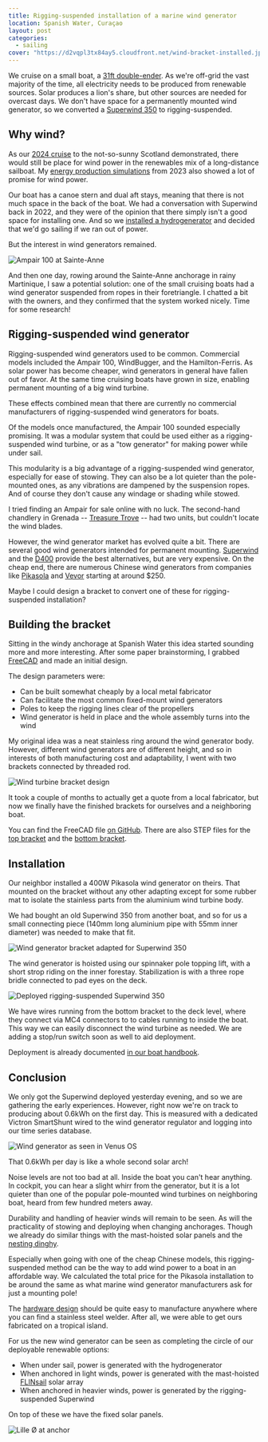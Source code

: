 ```yaml
---
title: Rigging-suspended installation of a marine wind generator
location: Spanish Water, Curaçao
layout: post
categories:
  - sailing
cover: "https://d2vqpl3tx84ay5.cloudfront.net/wind-bracket-installed.jpg"
---
```

We cruise on a small boat, a [31ft double-ender](https://lille-oe.de/boat/). As we're off-grid the vast majority of the time, all electricity needs to be produced from renewable sources. Solar produces a lion's share, but other sources are needed for overcast days. We don't have space for a permanently mounted wind generator, so we converted a [Superwind 350](https://www.superwind.com/en/) to rigging-suspended.

## Why wind?

As our [2024 cruise](https://lille-oe.de/2024/) to the not-so-sunny Scotland demonstrated, there would still be place for wind power in the renewables mix of a long-distance sailboat. My [energy production simulations](https://gist.github.com/bergie/d0eda471e3774b0cb3b49e33853394d1) from 2023 also showed a lot of promise for wind power.

Our boat has a canoe stern and dual aft stays, meaning that there is not much space in the back of the boat.
We had a conversation with Superwind back in 2022, and they were of the opinion that there simply isn't a good space for installing one.
And so we [installed a hydrogenerator](https://lille-oe.de/2023-04-14/) and decided that we'd go sailing if we ran out of power.

But the interest in wind generators remained.

![Ampair 100 at Sainte-Anne](https://d2vqpl3tx84ay5.cloudfront.net/800x/20250125_172524.jpg)

And then one day, rowing around the Sainte-Anne anchorage in rainy Martinique, I saw a potential solution: one of the small cruising boats had a wind generator suspended from ropes in their foretriangle. I chatted a bit with the owners, and they confirmed that the system worked nicely. Time for some research!

## Rigging-suspended wind generator

Rigging-suspended wind generators used to be common. Commercial models included the Ampair 100, WindBugger, and the Hamilton-Ferris. As solar power has become cheaper, wind generators in general have fallen out of favor. At the same time cruising boats have grown in size, enabling permanent mounting of a big wind turbine.

These effects combined mean that there are currently no commercial manufacturers of rigging-suspended wind generators for boats.

Of the models once manufactured, the Ampair 100 sounded especially promising. It was a modular system that could be used either as a rigging-suspended wind turbine, or as a "tow generator" for making power while under sail.

This modularity is a big advantage of a rigging-suspended wind generator, especially for ease of stowing. They can also be a lot quieter than the pole-mounted ones, as any vibrations are dampened by the suspension ropes. And of course they don't cause any windage or shading while stowed.

I tried finding an Ampair for sale online with no luck. The second-hand chandlery in Grenada -- [Treasure Trove](https://treasuretrove.shop) -- had two units, but couldn't locate the wind blades.

However, the wind generator market has evolved quite a bit. There are several good wind generators intended for permanent mounting. [Superwind](https://www.superwind.com/en/applications/sailing) and the [D400](https://eclectic-energy.co.uk/products/d400-wind-generator/) provide the best alternatives, but are very expensive. On the cheap end, there are numerous Chinese wind generators from companies like [Pikasola](https://www.pikasola.com) and [Vevor](https://www.vevor.com/s/wind-turbine) starting at around $250.

Maybe I could design a bracket to convert one of these for rigging-suspended installation?

## Building the bracket

Sitting in the windy anchorage at Spanish Water this idea started sounding more and more interesting. After some paper brainstorming, I grabbed [FreeCAD](https://www.freecad.org) and made an initial design.

The design parameters were:
* Can be built somewhat cheaply by a local metal fabricator
* Can facilitate the most common fixed-mount wind generators
* Poles to keep the rigging lines clear of the propellers
* Wind generator is held in place and the whole assembly turns into the wind

My original idea was a neat stainless ring around the wind generator body. However, different wind generators are of different height, and so in interests of both manufacturing cost and adaptability, I went with two brackets connected by threaded rod.

![Wind turbine bracket design](https://d2vqpl3tx84ay5.cloudfront.net/800x/wind-bracket.png)

It took a couple of months to actually get a quote from a local fabricator, but now we finally have the finished brackets for ourselves and a neighboring boat.

You can find the FreeCAD file [on GitHub](https://github.com/meri-imperiumi/lille-oe/raw/refs/heads/main/hardware/Windgenerator%20bracket.FCStd). There are also STEP files for the [top bracket](https://github.com/meri-imperiumi/lille-oe/blob/main/hardware/Windgenerator%20bracket-AssemblyBracket%20top.step) and the [bottom bracket](https://github.com/meri-imperiumi/lille-oe/blob/main/hardware/Windgenerator%20bracket-AssemblyBracket%20bottom.step).

## Installation

Our neighbor installed a 400W Pikasola wind generator on theirs. That mounted on the bracket without any other adapting except for some rubber mat to isolate the stainless parts from the aluminium wind turbine body.

We had bought an old Superwind 350 from another boat, and so for us a small connecting piece (140mm long aluminium pipe with 55mm inner diameter) was needed to make that fit.

![Wind generator bracket adapted for Superwind 350](https://d2vqpl3tx84ay5.cloudfront.net/800x/20250807_125654.jpg)

The wind generator is hoisted using our spinnaker pole topping lift, with a short strop riding on the inner forestay. Stabilization is with a three rope bridle connected to pad eyes on the deck.

![Deployed rigging-suspended Superwind 350](https://d2vqpl3tx84ay5.cloudfront.net/800x/20250809_085537.jpg)

We have wires running from the bottom bracket to the deck level, where they connect via MC4 connectors to to cables running to inside the boat. This way we can easily disconnect the wind turbine as needed. We are adding a stop/run switch soon as well to aid deployment.

Deployment is already documented [in our boat handbook](https://handbook.lille-oe.de/systems/electrics/#superwind).

## Conclusion

We only got the Superwind deployed yesterday evening, and so we are gathering the early experiences. However, right now we're on track to producing about 0.6kWh on the first day. This is measured with a dedicated Victron SmartShunt wired to the wind generator regulator and logging into our time series database.

![Wind generator as seen in Venus OS](https://d2vqpl3tx84ay5.cloudfront.net/800x/wind-generator-venus.jpg)

That 0.6kWh per day is like a whole second solar arch!

Noise levels are not too bad at all. Inside the boat you can't hear anything. In cockpit, you can hear a slight whirr from the generator, but it is a lot quieter than one of the popular pole-mounted wind turbines on neighboring boat, heard from few hundred meters away.

Durability and handling of heavier winds will remain to be seen. As will the practicality of stowing and deploying when changing anchorages. Though we already do similar things with the mast-hoisted solar panels and the [nesting dinghy](https://lille-oe.de/dinghy/).

Especially when going with one of the cheap Chinese models, this rigging-suspended method can be the way to add wind power to a boat in an affordable way. We calculated the total price for the Pikasola installation to be around the same as what marine wind generator manufacturers ask for just a mounting pole!

The [hardware design](https://github.com/meri-imperiumi/lille-oe/tree/main/hardware) should be quite easy to manufacture anywhere where you can find a stainless steel welder. After all, we were able to get ours fabricated on a tropical island.

For us the new wind generator can be seen as completing the circle of our deployable renewable options:
* When under sail, power is generated with the hydrogenerator
* When anchored in light winds, power is generated with the mast-hoisted [FLINsail](https://flin-solar.com) solar array
* When anchored in heavier winds, power is generated by the rigging-suspended Superwind

On top of these we have the fixed solar panels.

![Lille Ø at anchor](https://d2vqpl3tx84ay5.cloudfront.net/800x/20250807_200722.jpg)
